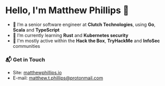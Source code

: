 
# Hello, I'm Matthew Phillips 👋

- 🔭 I’m a senior software engineer at **Clutch Technologies**, using **Go**, **Scala** and **TypeScript**
- 🌱 I’m currently learning **Rust** and **Kubernetes security**
- 💬 I'm mostly active within the **Hack the Box**, **TryHackMe** and **InfoSec** communities

### 📬 Get in Touch

- Site: [matthewphillips.io](www.matthewphillips.io)
- E-mail: matthew.t.phillips@protonmail.com
